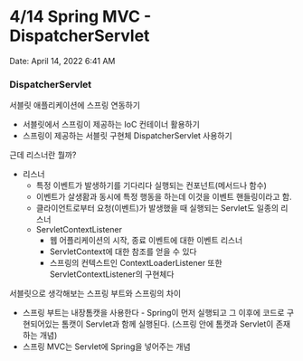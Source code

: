 # 4/14 Spring MVC - DispatcherServlet

Date: April 14, 2022 6:41 AM

### DispatcherServlet

서블릿 애플리케이션에 스프링 연동하기

- 서블릿에서 스프링이 제공하는 IoC 컨테이너 활용하기
- 스프링이 제공하는 서블릿 구현체 DispatcherServlet 사용하기

근데 리스너란 뭘까?

- 리스너
    - 특정 이벤트가 발생하기를 기다리다 실행되는 컨포넌트(메서드나 함수)
    - 이벤트가 살생홤과 동시에 특정 행동을 하는데 이것을 이벤트 핸들링이라고 함.
    - 클라이언트로부터 요청(이벤트)가 발생했을 때 실행되는 Servlet도 일종의 리스너
    - ServletContextListener
        - 웹 어플리케이션의 시작, 종료 이벤트에 대한 이벤트 리스너
        - ServletContext에 대한 참조를 얻을 수 있다
        - 스프링의 컨텍스트인 ContextLoaderListener 또한 ServletContextListener의 구현체다

서블릿으로 생각해보는 스프링 부트와 스프링의 차이

- 스프링 부트는 내장톰캣을 사용한다 - Spring이 먼저 실행되고 그 이후에 코드로 구현되어있는 톰캣이 Servlet과 함께 실행된다. (스프링 안에 톰캣과 Servlet이 존재하는 개념)
- 스프링 MVC는 Servlet에 Spring을 넣어주는 개념